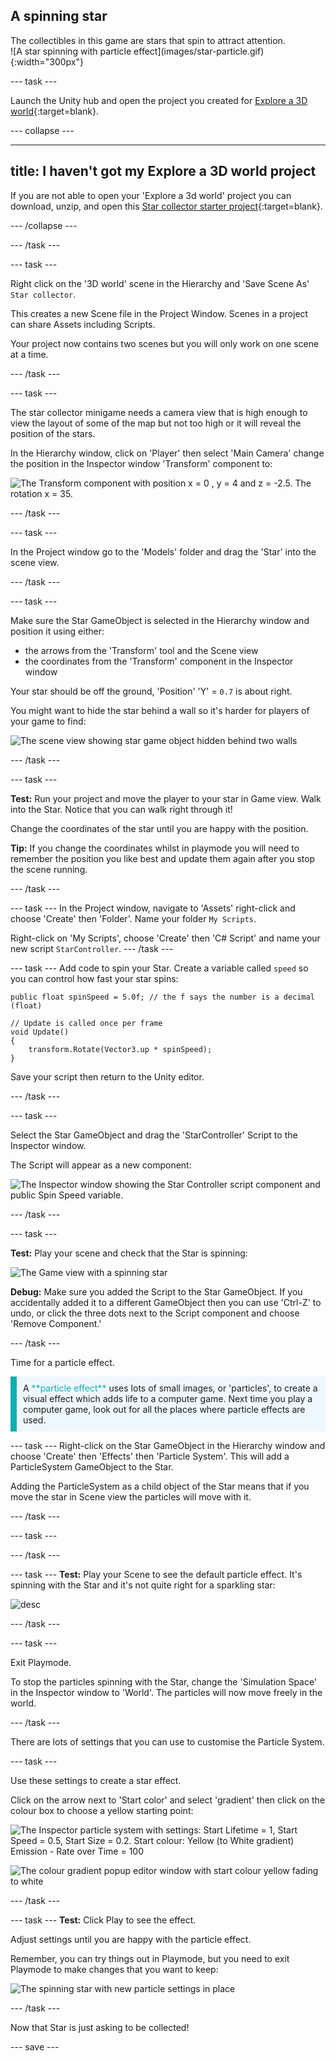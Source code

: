 ## A spinning star

<div style="display: flex; flex-wrap: wrap">
<div style="flex-basis: 200px; flex-grow: 1; margin-right: 15px;">
The collectibles in this game are stars that spin to attract attention.
</div>
<div>
![A star spinning with particle effect](images/star-particle.gif){:width="300px"}
</div>
</div>

--- task ---

Launch the Unity hub and open the project you created for [Explore a 3D world](https://projects.raspberrypi.org/en/projects/explore-a-3d-world){:target=blank}. 

--- collapse ---

---
title: I haven't got my Explore a 3D world project
---

If you are not able to open your 'Explore a 3d world' project you can download, unzip, and open this  [Star collector starter project](){:target=blank}. 

--- /collapse ---

--- /task ---

--- task ---

Right click on the '3D world' scene in the Hierarchy and 'Save Scene As' `Star collector`. 

This creates a new Scene file in the Project Window. Scenes in a project can share Assets including Scripts. 

Your project now contains two scenes but you will only work on one scene at a time. 

--- /task ---

--- task ---

The star collector minigame needs a camera view that is high enough to view the layout of some of the map but not too high or it will reveal the position of the stars.  

In the Hierarchy window, click on 'Player' then select 'Main Camera' change the position in the Inspector window 'Transform' component to:

![The Transform component with position x = 0 , y = 4 and z = -2.5. The rotation x = 35.](images/camera-position.png)

--- /task ---

--- task ---

In the Project window go to the 'Models' folder and drag the 'Star' into the scene view. 

--- /task ---

--- task ---

Make sure the Star GameObject is selected in the Hierarchy window and position it using either:
+ the arrows from the 'Transform' tool and the Scene view
+ the coordinates from the 'Transform' component in the Inspector window

Your star should be off the ground, 'Position' 'Y' = `0.7` is about right. 

You might want to hide the star behind a wall so it's harder for players of your game to find: 

![The scene view showing star game object hidden behind two walls](images/position-star.png)

--- /task ---

--- task ---

**Test:** Run your project and move the player to your star in Game view. Walk into the Star. Notice that you can walk right through it! 

Change the coordinates of the star until you are happy with the position.

**Tip:** If you change the coordinates whilst in playmode you will need to remember the position you like best and update them again after you stop the scene running. 

--- /task ---

--- task ---
In the Project window, navigate to 'Assets' right-click and choose 'Create' then 'Folder'. Name your folder `My Scripts`. 

Right-click on 'My Scripts', choose 'Create' then 'C# Script' and name your new script `StarController`.
--- /task ---

--- task ---
Add code to spin your Star. Create a variable called `speed` so you can control how fast your star spins:

```
public float spinSpeed = 5.0f; // the f says the number is a decimal (float)

// Update is called once per frame
void Update()
{
    transform.Rotate(Vector3.up * spinSpeed);
}

```

Save your script then return to the Unity editor. 

--- /task ---

--- task ---

Select the Star GameObject and drag the 'StarController' Script to the Inspector window. 

The Script will appear as a new component:

![The Inspector window showing the Star Controller script component and public Spin Speed variable. ](images/starcontroller-script-inspector.png)

--- /task ---

--- task ---

**Test:** Play your scene and check that the Star is spinning: 

![The Game view with a spinning star](images/star-spin.gif)

**Debug:** Make sure you added the Script to the Star GameObject. If you accidentally added it to a different GameObject then you can use 'Ctrl-Z' to undo, or click the three dots next to the Script component and choose 'Remove Component.'

--- /task ---

Time for a particle effect. 

<p style="border-left: solid; border-width:10px; border-color: #0faeb0; background-color: aliceblue; padding: 10px;">
A <span style="color: #0faeb0">**particle effect**</span> uses lots of small images, or 'particles', to create a visual effect which adds life to a computer game. Next time you play a computer game, look out for all the places where particle effects are used. 
</p>

--- task ---
Right-click on the Star GameObject in the Hierarchy window and choose 'Create' then 'Effects' then 'Particle System'. This will add a ParticleSystem GameObject to the Star. 

Adding the ParticleSystem as a child object of the Star means that if you move the star in Scene view the particles will move with it. 

--- /task ---

--- task ---

--- /task ---

--- task ---
**Test:** Play your Scene to see the default particle effect. It's spinning with the Star and it's not quite right for a sparkling star:

![desc](images/particle-star-default.gif)

--- /task ---

--- task ---

Exit Playmode.

To stop the particles spinning with the Star, change the 'Simulation Space' in the Inspector window to 'World'. The particles will now move freely in the world. 

--- /task ---

There are lots of settings that you can use to customise the Particle System. 

--- task ---

Use these settings to create a star effect. 

Click on the arrow next to 'Start color' and select 'gradient' then click on the colour box to choose a yellow starting point: 

![The Inspector particle system with settings: Start Lifetime = 1, Start Speed = 0.5, Start Size = 0.2. Start colour: Yellow (to White gradient) Emission - Rate over Time = 100](images/particle-settings.png)

![The colour gradient popup editor window with start colour yellow fading to white](images/colour-gradient.png)


--- /task ---

--- task ---
**Test:** Click Play to see the effect. 

Adjust settings until you are happy with the particle effect. 

Remember, you can try things out in Playmode, but you need to exit Playmode to make changes that you want to keep:

![The spinning star with new particle settings in place](images/star-particle.gif)

--- /task ---

Now that Star is just asking to be collected! 

--- save ---